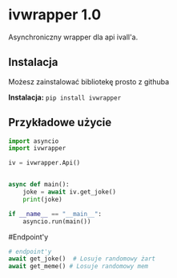 # ivwrapper 1.0
Asynchroniczny wrapper dla api ivall'a.

## Instalacja

Możesz zainstalować bibliotekę prosto z githuba

**Instalacja:** `pip install ivwrapper`<br>

## Przykładowe użycie
```python
import asyncio
import ivwrapper

iv = ivwrapper.Api()


async def main():
    joke = await iv.get_joke()
    print(joke)

if __name__ == "__main__":
    asyncio.run(main())
```
#Endpoint'y
```python
# endpoint'y
await get_joke()  # Losuje randomowy żart
await get_meme() # Losuje randomowy mem
 ```
